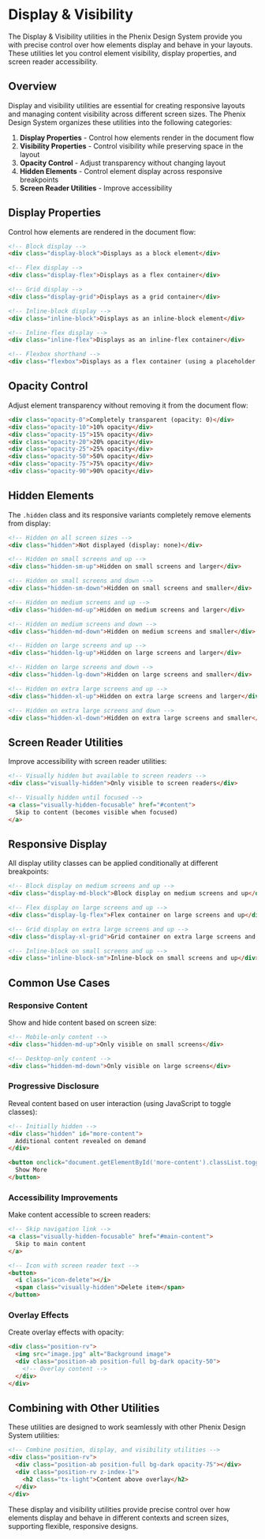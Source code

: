 # Display & Visibility

The Display & Visibility utilities in the Phenix Design System provide you with precise control over how elements display and behave in your layouts. These utilities let you control element visibility, display properties, and screen reader accessibility.

## Overview

Display and visibility utilities are essential for creating responsive layouts and managing content visibility across different screen sizes. The Phenix Design System organizes these utilities into the following categories:

1. **Display Properties** - Control how elements render in the document flow
2. **Visibility Properties** - Control visibility while preserving space in the layout
3. **Opacity Control** - Adjust transparency without changing layout
4. **Hidden Elements** - Control element display across responsive breakpoints
5. **Screen Reader Utilities** - Improve accessibility

## Display Properties

Control how elements are rendered in the document flow:

```html
<!-- Block display -->
<div class="display-block">Displays as a block element</div>

<!-- Flex display -->
<div class="display-flex">Displays as a flex container</div>

<!-- Grid display -->
<div class="display-grid">Displays as a grid container</div>

<!-- Inline-block display -->
<div class="inline-block">Displays as an inline-block element</div>

<!-- Inline-flex display -->
<div class="inline-flex">Displays as an inline-flex container</div>

<!-- Flexbox shorthand -->
<div class="flexbox">Displays as a flex container (using a placeholder selector)</div>
```

## Opacity Control

Adjust element transparency without removing it from the document flow:

```html
<div class="opacity-0">Completely transparent (opacity: 0)</div>
<div class="opacity-10">10% opacity</div>
<div class="opacity-15">15% opacity</div>
<div class="opacity-20">20% opacity</div>
<div class="opacity-25">25% opacity</div>
<div class="opacity-50">50% opacity</div>
<div class="opacity-75">75% opacity</div>
<div class="opacity-90">90% opacity</div>
```

## Hidden Elements

The `.hidden` class and its responsive variants completely remove elements from display:

```html
<!-- Hidden on all screen sizes -->
<div class="hidden">Not displayed (display: none)</div>

<!-- Hidden on small screens and up -->
<div class="hidden-sm-up">Hidden on small screens and larger</div>

<!-- Hidden on small screens and down -->
<div class="hidden-sm-down">Hidden on small screens and smaller</div>

<!-- Hidden on medium screens and up -->
<div class="hidden-md-up">Hidden on medium screens and larger</div>

<!-- Hidden on medium screens and down -->
<div class="hidden-md-down">Hidden on medium screens and smaller</div>

<!-- Hidden on large screens and up -->
<div class="hidden-lg-up">Hidden on large screens and larger</div>

<!-- Hidden on large screens and down -->
<div class="hidden-lg-down">Hidden on large screens and smaller</div>

<!-- Hidden on extra large screens and up -->
<div class="hidden-xl-up">Hidden on extra large screens and larger</div>

<!-- Hidden on extra large screens and down -->
<div class="hidden-xl-down">Hidden on extra large screens and smaller</div>
```

## Screen Reader Utilities

Improve accessibility with screen reader utilities:

```html
<!-- Visually hidden but available to screen readers -->
<div class="visually-hidden">Only visible to screen readers</div>

<!-- Visually hidden until focused -->
<a class="visually-hidden-focusable" href="#content">
  Skip to content (becomes visible when focused)
</a>
```

## Responsive Display

All display utility classes can be applied conditionally at different breakpoints:

```html
<!-- Block display on medium screens and up -->
<div class="display-md-block">Block display on medium screens and up</div>

<!-- Flex display on large screens and up -->
<div class="display-lg-flex">Flex container on large screens and up</div>

<!-- Grid display on extra large screens and up -->
<div class="display-xl-grid">Grid container on extra large screens and up</div>

<!-- Inline-block on small screens and up -->
<div class="inline-block-sm">Inline-block on small screens and up</div>
```

## Common Use Cases

### Responsive Content

Show and hide content based on screen size:

```html
<!-- Mobile-only content -->
<div class="hidden-md-up">Only visible on small screens</div>

<!-- Desktop-only content -->
<div class="hidden-md-down">Only visible on large screens</div>
```

### Progressive Disclosure

Reveal content based on user interaction (using JavaScript to toggle classes):

```html
<!-- Initially hidden -->
<div class="hidden" id="more-content">
  Additional content revealed on demand
</div>

<button onclick="document.getElementById('more-content').classList.toggle('hidden')">
  Show More
</button>
```

### Accessibility Improvements

Make content accessible to screen readers:

```html
<!-- Skip navigation link -->
<a class="visually-hidden-focusable" href="#main-content">
  Skip to main content
</a>

<!-- Icon with screen reader text -->
<button>
  <i class="icon-delete"></i>
  <span class="visually-hidden">Delete item</span>
</button>
```

### Overlay Effects

Create overlay effects with opacity:

```html
<div class="position-rv">
  <img src="image.jpg" alt="Background image">
  <div class="position-ab position-full bg-dark opacity-50">
    <!-- Overlay content -->
  </div>
</div>
```

## Combining with Other Utilities

These utilities are designed to work seamlessly with other Phenix Design System utilities:

```html
<!-- Combine position, display, and visibility utilities -->
<div class="position-rv">
  <div class="position-ab position-full bg-dark opacity-75"></div>
  <div class="position-rv z-index-1">
    <h2 class="tx-light">Content above overlay</h2>
  </div>
</div>
```

These display and visibility utilities provide precise control over how elements display and behave in different contexts and screen sizes, supporting flexible, responsive designs.
